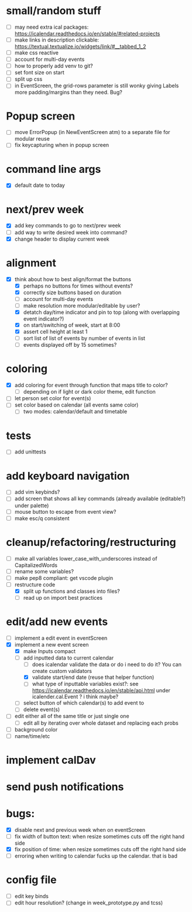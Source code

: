 # small/random stuff
- [ ] may need extra ical packages: https://icalendar.readthedocs.io/en/stable/#related-projects
- [ ] make links in description clickable: https://textual.textualize.io/widgets/link/#__tabbed_1_2
- [ ] make css reactive
- [ ] account for multi-day events
- [ ] how to properly add venv to git?
- [ ] set font size on start
- [ ] split up css
- [ ] in EventScreen, the grid-rows parameter is still wonky giving Labels more padding/margins than they need. Bug?

 # Popup screen
  - [ ] move ErrorPopup (in NewEventScreen atm) to a separate file for modular reuse
  - [ ] fix keycapturing when in popup screen

# command line args
- [x] default date to today

# next/prev week
- [x] add key commands to go to next/prev week
- [ ] add way to write desired week into command?
- [x] change header to display current week

# alignment
- [x] think about how to best align/format the buttons
  - [x] perhaps no buttons for times without events?
  - [x] correctly size buttons based on duration
  - [ ] account for multi-day events
  - [ ] make resolution more modular/editable by user?
  - [x] detatch day/time indicator and pin to top (along with overlapping event indicator?)
  - [x] on start/switching of week, start at 8:00
  - [x] assert cell height at least 1
  - [ ] sort list of list of events by number of events in list
  - [ ] events displayed off by 15 sometimes?

# coloring
- [x] add coloring for event through function that maps title to color?
  - [ ] depending on if light or dark color theme, edit function
- [ ] let person set color for event(s)
- [ ] set color based on calendar (all events same color)
  - [ ] two modes: calendar/default and timetable

# tests
- [ ] add unittests

# add keyboard navigation
- [ ] add vim keybinds?
- [ ] add screen that shows all key commands (already available (editable?) under palette)
- [ ] mouse button to escape from event view?
- [ ] make esc/q consistent

# cleanup/refactoring/restructuring
- [ ] make all variables lower_case_with_underscores instead of CapitalizedWords
- [ ] rename some variables?
- [ ] make pep8 compliant: get vscode plugin
- [ ] restructure code
  - [x] split up functions and classes into files?
  - [ ] read up on import best practices

# edit/add new events
- [ ] implement a edit event in eventScreen
- [x] implement a new event screen
  - [x] make Inputs compact
  - [ ] add inputted data to current calendar
    - [ ] does icalendar validate the data or do i need to do it? You can create custom validators
    - [x] validate start/end date (reuse that helper function)
    - [ ] what type of inputtable variables exist?: see https://icalendar.readthedocs.io/en/stable/api.html under icalender.cal.Event ? i think maybe?
  - [ ] select button of which calendar(s) to add event to
  - [ ] delete event(s)
- [ ] edit either all of the same title or just single one
  - [ ] edit all by iterating over whole dataset and replacing each probs
- [ ] background color
- [ ] name/time/etc

# implement calDav

# send push notifications

# bugs:
- [x] disable next and previous week when on eventScreen
- [ ] fix width of button text: when resize sometimes cuts off the right hand side
- [x] fix position of time:  when resize sometimes cuts off the right hand side
- [ ] erroring when writing to calendar fucks up the calendar. that is bad

# config file
- [ ] edit key binds
- [ ] edit hour resolution? (change in week_prototype.py and tcss)